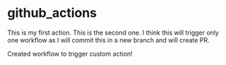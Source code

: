 # github_actions

This is my first action.
This is the second one.
I think this will trigger only one workflow as I will commit this in a new branch and will create PR.

Created workflow to trigger custom action!
